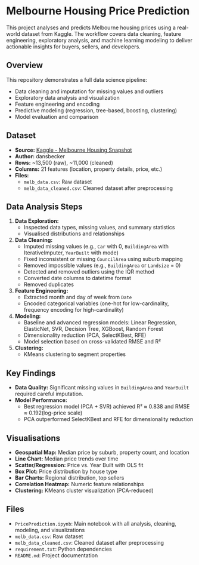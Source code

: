 # Melbourne Housing Price Prediction

This project analyses and predicts Melbourne housing prices using a real-world dataset from Kaggle. The workflow covers data cleaning, feature engineering, exploratory analysis, and machine learning modeling to deliver actionable insights for buyers, sellers, and developers.

## Overview
This repository demonstrates a full data science pipeline:
- Data cleaning and imputation for missing values and outliers
- Exploratory data analysis and visualization
- Feature engineering and encoding
- Predictive modeling (regression, tree-based, boosting, clustering)
- Model evaluation and comparison

## Dataset
- **Source:** [Kaggle - Melbourne Housing Snapshot](https://www.kaggle.com/datasets/dansbecker/melbourne-housing-snapshot)
- **Author:** dansbecker
- **Rows:** ~13,500 (raw), ~11,000 (cleaned)
- **Columns:** 21 features (location, property details, price, etc.)
- **Files:**
  - `melb_data.csv`: Raw dataset
  - `melb_data_cleaned.csv`: Cleaned dataset after preprocessing

## Data Analysis Steps
1. **Data Exploration:**
	- Inspected data types, missing values, and summary statistics
	- Visualised distributions and relationships
2. **Data Cleaning:**
	- Imputed missing values (e.g., `Car` with 0, `BuildingArea` with IterativeImputer, `YearBuilt` with mode)
	- Fixed inconsistent or missing `CouncilArea` using suburb mapping
	- Removed impossible values (e.g., `BuildingArea` or `Landsize` = 0)
	- Detected and removed outliers using the IQR method
	- Converted date columns to datetime format
	- Removed duplicates
3. **Feature Engineering:**
	- Extracted month and day of week from `Date`
	- Encoded categorical variables (one-hot for low-cardinality, frequency encoding for high-cardinality)
4. **Modeling:**
	- Baseline and advanced regression models: Linear Regression, ElasticNet, SVR, Decision Tree, XGBoost, Random Forest
	- Dimensionality reduction (PCA, SelectKBest, RFE)
	- Model selection based on cross-validated RMSE and R²
5. **Clustering:**
	- KMeans clustering to segment properties

## Key Findings
- **Data Quality:** Significant missing values in `BuildingArea` and `YearBuilt` required careful imputation.
- **Model Performance:**
  - Best regression model (PCA + SVR) achieved R² ≈ 0.838 and RMSE ≈ 0.192(log-price scale)
  - PCA outperformed SelectKBest and RFE for dimensionality reduction

## Visualisations
- **Geospatial Map:** Median price by suburb, property count, and location
- **Line Chart:** Median price trends over time
- **Scatter/Regression:** Price vs. Year Built with OLS fit
- **Box Plot:** Price distribution by house type
- **Bar Charts:** Regional distribution, top sellers
- **Correlation Heatmap:** Numeric feature relationships
- **Clustering:** KMeans cluster visualization (PCA-reduced)

## Files
- `PricePrediction.ipynb`: Main notebook with all analysis, cleaning, modeling, and visualizations
- `melb_data.csv`: Raw dataset
- `melb_data_cleaned.csv`: Cleaned dataset after preprocessing
- `requirement.txt`: Python dependencies
- `README.md`: Project documentation
